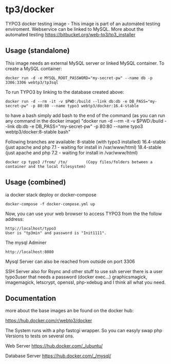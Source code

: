 tp3/docker
============================

TYPO3 docker testing image - This image is part of an automated testing enviroment.
Webservice can be linked to MySQL. More about the automated testing 
https://bitbucket.org/web-tp3/tp3_installer


Usage (standalone)
------------------

This image needs an external MySQL server or linked MySQL container. To create a MySQL container:

    docker run -d -e MYSQL_ROOT_PASSWORD="my-secret-pw" --name db -p 3306:3306 webtp3/tp3sql

To run TYPO3 by linking to the database created above:

    docker run -d --rm -it -v $PWD:/build --link db:db -e DB_PASS="my-secret-pw" -p 80:80 --name typo3 webtp3/docker:16.4-stable
    
to have a bash simply add bash to the end of the command (as you can run any command in the docker image)
"docker run -d --rm -it -v $PWD:/build --link db:db -e DB_PASS="my-secret-pw" -p 80:80 --name typo3 webtp3/docker:8-stable bash"

Following branches are available:
8-stable (with typo3 installed)
16.4-stable (just apache and php 7.1 - waiting for install in /var/www/html)
18.4-stable (just apache and php 7.2 - waiting for install in /var/www/html)
 
    docker cp typo3 /from/ /to/        (Copy files/folders between a container and the local filesystem)

 
 
Usage (combined)
------------------
ia docker stack deploy or docker-compose

    docker-compose -f docker-compose.yml up

Now, you can use your web browser to access TYPO3 from the the follow address:

    http://localhost/typo3
    User is "tp3min" and password is "Init1111".

    
The mysql Adminer 

    http://localhost:8080

Mysql Server can also be reached from outside on port 3306

SSH Server also for Rsync and other stuff
to use ssh server there is a user typo3user that needs a password (docker exec...)
graphicsmagick, imagemagick, letscrypt, openssl, php-xdebug and I think all what you need.

Documentation 
------------------

 more about the base images an be found on the docker hub:

https://hub.docker.com/r/webtp3/docker 

The System runs with a php fastcgi wrapper. So you can easyly swap php Versions to tests on several ons.

Web Server
https://hub.docker.com/_/ubuntu/

Database Server
https://hub.docker.com/_/mysql/
 

